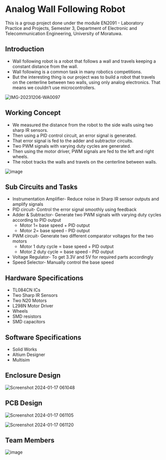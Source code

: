 # Analog Wall Following Robot
This is a group project done under the module EN2091 - Laboratory Practice and Projects, Semester 3, Department of Electronic and Telecommunication Engineering, University of Moratuwa. 

## Introduction

*  Wall following robot is a robot that follows a wall and travels keeping a constant distance from the wall. 
*  Wall following is a common task in many robotics competitions.
*  But the interesting thing is our project was to build a robot that travels on the centerline between two walls, using only analog electronics. That means we couldn’t use microcontrollers.

![IMG-20231206-WA0097](https://github.com/LasithaAmarasinghe/Analog-Wall-Follow-Robot/assets/106037441/241e426e-1c0c-4cf3-a58a-3e9705a20f41)

## Working Concept

*  We measured the distance from the robot to the side walls using two sharp IR sensors. 
*  Then using a PID control circuit, an error signal is generated.
*  That error signal is fed to the adder and subtractor circuits.
*  Two PWM signals with varying duty cycles are generated.
*  Then using the motor driver, PWM signals are fed to the left and right wheels. 
*  The robot tracks the walls and travels on the centerline between walls.

![image](https://github.com/LasithaAmarasinghe/Analog-Wall-Follow-Robot/assets/106037441/68c7d26a-6e3c-42f4-9463-8e1196b14ca5)

## Sub Circuits and Tasks

* Instrumentation Amplifier- Reduce noise in Sharp IR sensor outputs and amplify signals
* PID circuit- Control the error signal smoothly using feedback
* Adder & Subtractor- Generate two PWM signals with varying duty cycles according to PID output
	* Motor 1= base speed + PID output
	* Motor 2= base speed - PID output
* PWM circuit- Generate two different comparator voltages for the two motors
	* Motor 1 duty cycle ∝ base speed + PID output
	* Motor 2 duty cycle ∝ base speed - PID output
* Voltage Regulator- To get 3.3V and 5V for required parts accordingly
* Speed Selector- Manually control the base speed

## Hardware Specifications

* TL084CN ICs
* Two Sharp IR Sensors
* Two N20 Motors
* L298N Motor Driver
* Wheels
* SMD resistors
* SMD capacitors

## Software Specifications

* Solid Works
* Altium Designer
* Multisim

## Enclosure Design

![Screenshot 2024-01-17 061048](https://github.com/LasithaAmarasinghe/Analog-Wall-Follow-Robot/assets/106037441/194de710-68c9-488a-863e-5720f45de2e3)

## PCB Design

![Screenshot 2024-01-17 061105](https://github.com/LasithaAmarasinghe/Analog-Wall-Follow-Robot/assets/106037441/3d634f6e-09d5-489e-bc33-8ddfe3addcb4)

![Screenshot 2024-01-17 061120](https://github.com/LasithaAmarasinghe/Analog-Wall-Follow-Robot/assets/106037441/9f6abf7a-bebd-4099-b00e-d726d3bc01c8)

## Team Members

![image](https://github.com/LasithaAmarasinghe/Analog-Wall-Follow-Robot/assets/106037441/2d9a9b91-cac6-405b-b309-e2aa63132ca0)
